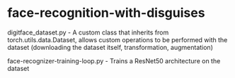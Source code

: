 # face-recognition-with-disguises

digitface_dataset.py - A custom class that inherits from torch.utils.data.Dataset, allows custom operations to be performed with the dataset
(downloading the dataset itself, transformation, augmentation)

face-recognizer-training-loop.py - Trains a ResNet50 architecture on the dataset
